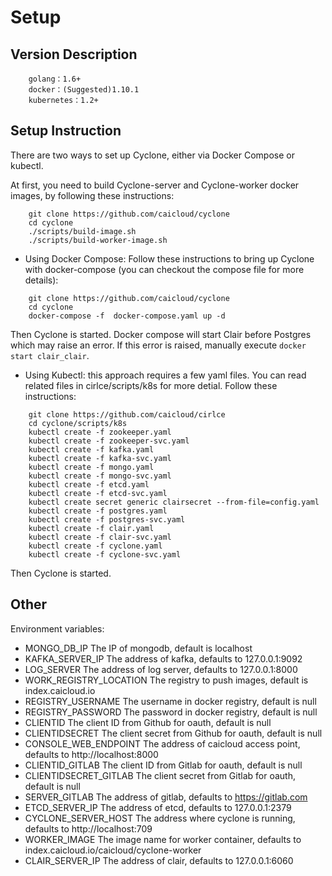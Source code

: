 # Setup

## Version Description

```
    golang：1.6+
    docker：(Suggested)1.10.1
    kubernetes：1.2+
```

## Setup Instruction

There are two ways to set up Cyclone, either via Docker Compose or kubectl.


At first, you need to build Cyclone-server and Cyclone-worker docker images, by following these instructions: 
```
    git clone https://github.com/caicloud/cyclone
    cd cyclone
    ./scripts/build-image.sh
    ./scripts/build-worker-image.sh
```


- Using Docker Compose: Follow these instructions to bring up Cyclone with docker-compose (you can checkout the compose file for more details):
```
    git clone https://github.com/caicloud/cyclone
    cd cyclone
    docker-compose -f  docker-compose.yaml up -d
```
Then Cyclone is started. Docker compose will start Clair before Postgres which may raise an error. If this error is raised, manually execute ```docker start clair_clair```.


- Using Kubectl: this approach requires a few yaml files. You can read related files in cirlce/scripts/k8s for more detial. Follow these instructions:
```
    git clone https://github.com/caicloud/cirlce
    cd cyclone/scripts/k8s
    kubectl create -f zookeeper.yaml
    kubectl create -f zookeeper-svc.yaml
    kubectl create -f kafka.yaml
    kubectl create -f kafka-svc.yaml
    kubectl create -f mongo.yaml
    kubectl create -f mongo-svc.yaml
    kubectl create -f etcd.yaml
    kubectl create -f etcd-svc.yaml
    kubectl create secret generic clairsecret --from-file=config.yaml
    kubectl create -f postgres.yaml
    kubectl create -f postgres-svc.yaml
    kubectl create -f clair.yaml
    kubectl create -f clair-svc.yaml
    kubectl create -f cyclone.yaml
    kubectl create -f cyclone-svc.yaml
```
Then Cyclone is started.


## Other


Environment variables: 
- MONGO_DB_IP             The IP of mongodb, default is localhost
- KAFKA_SERVER_IP         The address of kafka, defaults to 127.0.0.1:9092
- LOG_SERVER              The address of log server, defaults to 127.0.0.1:8000
- WORK_REGISTRY_LOCATION  The registry to push images, default is index.caicloud.io
- REGISTRY_USERNAME       The username in docker registry, default is null
- REGISTRY_PASSWORD       The password in docker registry, default is null
- CLIENTID                The client ID from Github for oauth, default is null
- CLIENTIDSECRET          The client secret from Github for oauth, default is null
- CONSOLE_WEB_ENDPOINT    The address of caicloud access point, defaults to http://localhost:8000
- CLIENTID_GITLAB         The client ID from Gitlab for oauth, default is null
- CLIENTIDSECRET_GITLAB   The client secret from Gitlab for oauth, default is null
- SERVER_GITLAB           The address of gitlab, defaults to https://gitlab.com
- ETCD_SERVER_IP          The address of etcd, defaults to 127.0.0.1:2379
- CYCLONE_SERVER_HOST     The address where cyclone is running, defaults to http://localhost:709
- WORKER_IMAGE            The image name for worker container, defaults to index.caicloud.io/caicloud/cyclone-worker
- CLAIR_SERVER_IP         The address of clair, defaults to 127.0.0.1:6060
